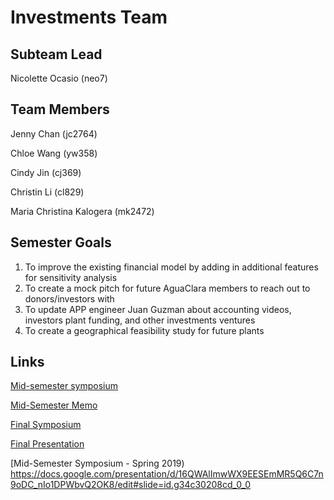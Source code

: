 # Investments Team

## Subteam Lead
Nicolette Ocasio (neo7)

## Team Members
Jenny Chan (jc2764)

Chloe Wang (yw358)

Cindy Jin (cj369)

Christin Li (cl829)

Maria Christina Kalogera (mk2472)

## Semester Goals
1. To improve the existing financial model by adding in additional features for sensitivity analysis
2. To create a mock pitch for future AguaClara members to reach out to donors/investors with 
3. To update APP engineer Juan Guzman about accounting videos, investors plant funding, and other investments ventures 
4. To create a geographical feasibility study for future plants 

## Links

[Mid-semester symposium](https://docs.google.com/presentation/d/1fSfu31Kt1ClVReuWGEF3kZqZzbG76lUMSZEKSdc7eFs/edit?usp=sharing)

[Mid-Semester Memo](https://docs.google.com/document/d/1u37sXH73nDevr-YWyTNWnN9L0W_iuBm-qfPT0j_BdWA/edit?usp=sharing)

[Final Symposium](https://docs.google.com/presentation/d/1ryxtot8Tcogb7Gez3Ab-QqY52U_zzSmNzNiJrnKori4/edit?usp=sharing)

[Final Presentation](https://www.youtube.com/watch?v=5x5J13468EE) 

[Mid-Semester Symposium - Spring 2019) https://docs.google.com/presentation/d/16QWAlImwWX9EESEmMR5Q6C7n9oDC_nIo1DPWbvQ2OK8/edit#slide=id.g34c30208cd_0_0
